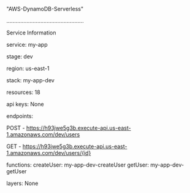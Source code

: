 "AWS-DynamoDB-Serverless" 

..................................................

Service Information

service: my-app

stage: dev

region: us-east-1

stack: my-app-dev

resources: 18

api keys:
  None
  
endpoints:
  
  POST - https://h93jwe5g3b.execute-api.us-east-1.amazonaws.com/dev/users
  
  GET - https://h93jwe5g3b.execute-api.us-east-1.amazonaws.com/dev/users/{id}
  
functions:
  createUser: my-app-dev-createUser
  getUser: my-app-dev-getUser
  
  
layers:
  None
